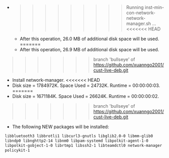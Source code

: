* >>>>>>>>> Running inst-min-con-network-network-manager.sh ...
<<<<<<< HEAD
  * After this operation, 26.0 MB of additional disk space will be used.
=======
  * After this operation, 26.9 MB of additional disk space will be used.
>>>>>>> branch 'bullseye' of https://github.com/xuanngo2001/cust-live-deb.git
  * Install network-manager.
<<<<<<< HEAD
  * Disk size = 1784972K. Space Used = 24732K. Runtime = 00:00:00:03.
=======
  * Disk size = 1671184K. Space Used = 26624K. Runtime = 00:00:00:02.
>>>>>>> branch 'bullseye' of https://github.com/xuanngo2001/cust-live-deb.git
  * The following NEW packages will be installed:
  ```bash
libbluetooth3 libbrotli1 libcurl3-gnutls libglib2.0-0 libmm-glib0
libndp0 libnghttp2-14 libnm0 libpam-systemd libpolkit-agent-1-0
libpolkit-gobject-1-0 librtmp1 libssh2-1 libteamdctl0 network-manager
policykit-1
  ```
